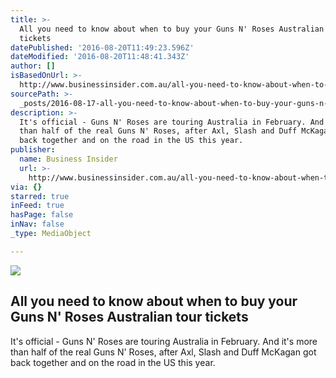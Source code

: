 ```yaml
---
title: >-
  All you need to know about when to buy your Guns N' Roses Australian tour
  tickets
datePublished: '2016-08-20T11:49:23.596Z'
dateModified: '2016-08-20T11:48:41.343Z'
author: []
isBasedOnUrl: >-
  http://www.businessinsider.com.au/all-you-need-to-know-about-when-to-buy-your-guns-n-roses-australian-tour-tickets-2016-8
sourcePath: >-
  _posts/2016-08-17-all-you-need-to-know-about-when-to-buy-your-guns-n-roses-au.md
description: >-
  It's official - Guns N' Roses are touring Australia in February. And it's more
  than half of the real Guns N' Roses, after Axl, Slash and Duff McKagan got
  back together and on the road in the US this year.
publisher:
  name: Business Insider
  url: >-
    http://www.businessinsider.com.au/all-you-need-to-know-about-when-to-buy-your-guns-n-roses-australian-tour-tickets-2016-8
via: {}
starred: true
inFeed: true
hasPage: false
inNav: false
_type: MediaObject

---
```

<article style=""><img src="http://edge.alluremedia.com.au/uploads/businessinsider/2016/08/gnr2-410x231.jpg" /><h1>All you need to know about when to buy your Guns N' Roses Australian tour tickets</h1><p>It's official - Guns N' Roses are touring Australia in February. And it's more than half of the real Guns N' Roses, after Axl, Slash and Duff McKagan got back together and on the road in the US this year.</p></article>